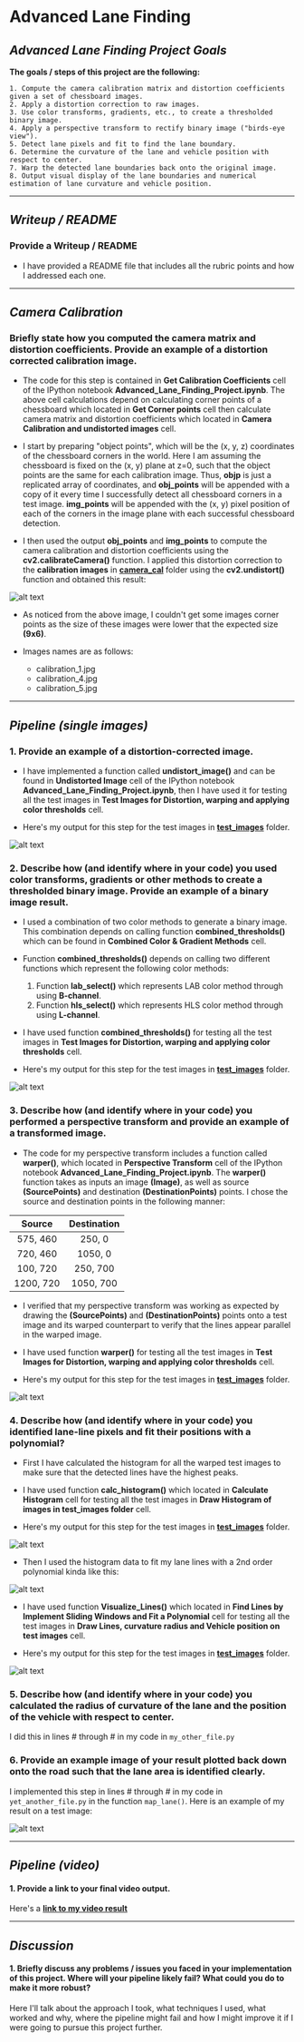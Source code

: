 # **Advanced Lane Finding**

## *Advanced Lane Finding Project Goals*

**The goals / steps of this project are the following:**

	1. Compute the camera calibration matrix and distortion coefficients given a set of chessboard images.
	2. Apply a distortion correction to raw images.
	3. Use color transforms, gradients, etc., to create a thresholded binary image.
	4. Apply a perspective transform to rectify binary image ("birds-eye view").
	5. Detect lane pixels and fit to find the lane boundary.
	6. Determine the curvature of the lane and vehicle position with respect to center.
	7. Warp the detected lane boundaries back onto the original image.
	8. Output visual display of the lane boundaries and numerical estimation of lane curvature and vehicle position.

-------------------------------------------------------------------------------------------------------------------------------
[//]: # (Image References)

[image1]: ./output_images/1.undistorted_calibrated_images.png
[image2]: ./output_images/2.undistorted_test_images.png
[image3]: ./output_images/3.binary_test_images.png
[image4]: ./output_images/4.warped_test_images.png
[image5]: ./output_images/5.histogram_test_images.png
[image6]: ./examples/color_fit_lines.jpg
[image7]: ./output_images/6.draw_lines_test_images.png
[image8]: ./output_images/7.draw_lines_world_test_images.png
[image9]: ./output_images/8.draw_lines_world_data_test_images.png

## *Writeup / README*

### Provide a Writeup / README

* I have provided a README file that includes all the rubric points and how I addressed each one.

-------------------------------------------------------------------------------------------------------------------------------
## *Camera Calibration*

### Briefly state how you computed the camera matrix and distortion coefficients. Provide an example of a distortion corrected calibration image.

* The code for this step is contained in  **Get Calibration Coefficients** cell of the IPython notebook **Advanced_Lane_Finding_Project.ipynb**.
The above cell calculations depend on calculating corner points of a chessboard which located in **Get Corner points** cell then calculate camera matrix and distortion coefficients which located in **Camera Calibration and undistorted images** cell.

* I start by preparing "object points", which will be the (x, y, z) coordinates of the chessboard corners in the world. Here I am assuming the chessboard is fixed on the (x, y) plane at z=0, such that the object points are the same for each calibration image.  Thus, **objp** is just a replicated array of coordinates, and **obj_points** will be appended with a copy of it every time I successfully detect all chessboard corners in a test image.  **img_points** will be appended with the (x, y) pixel position of each of the corners in the image plane with each successful chessboard detection. 

* I then used the output **obj_points** and **img_points** to compute the camera calibration and distortion coefficients using the **cv2.calibrateCamera()** function.  I applied this distortion correction to the **calibration images** in [**camera_cal**](https://github.com/KarimDahawy/Advanced-Lane-Finding/tree/master/camera_cal)  folder using the **cv2.undistort()** function and obtained this result:


![alt text][image1]


* As noticed from the above image, I couldn't get some images corner points as the size of these images were lower that the expected size **(9x6)**.

* Images names are as follows:

	* calibration_1.jpg
	* calibration_4.jpg
	* calibration_5.jpg

-------------------------------------------------------------------------------------------------------------------------------
## *Pipeline (single images)*

### 1. Provide an example of a distortion-corrected image.

* I have implemented a function called **undistort_image()** and can be found in **Undistorted Image** cell of the IPython notebook **Advanced_Lane_Finding_Project.ipynb**, then I have used it for testing all the test images in **Test Images for Distortion, warping and applying color thresholds** cell.

* Here's my output for this step for the test images in [**test_images**](https://github.com/KarimDahawy/Advanced-Lane-Finding/tree/master/test_images) folder.

![alt text][image2]

### 2. Describe how (and identify where in your code) you used color transforms, gradients or other methods to create a thresholded binary image.  Provide an example of a binary image result.

* I used a combination of two color methods to generate a binary image. This combination depends on calling function **combined_thresholds()** which can be found in **Combined Color & Gradient Methods** cell.

* Function **combined_thresholds()** depends on calling two different functions which represent the following color methods:
	1. Function **lab_select()** which represents LAB color method through using **B-channel**.
	2. Function **hls_select()** which represents HLS color method through using **L-channel**.

* I have used function **combined_thresholds()** for testing all the test images in **Test Images for Distortion, warping and applying color thresholds** cell.

* Here's my output for this step for the test images in [**test_images**](https://github.com/KarimDahawy/Advanced-Lane-Finding/tree/master/test_images) folder.

![alt text][image3]

### 3. Describe how (and identify where in your code) you performed a perspective transform and provide an example of a transformed image.

* The code for my perspective transform includes a function called **warper()**, which located in **Perspective Transform** cell of the IPython notebook **Advanced_Lane_Finding_Project.ipynb**.  The **warper()** function takes as inputs an image **(Image)**, as well as source **(SourcePoints)** and destination **(DestinationPoints)** points.  I chose the source and destination points in the following manner:

| Source        | Destination   | 
|:-------------:|:-------------:| 
| 575, 460      | 250, 0        | 
| 720, 460      | 1050, 0      |
| 100, 720     | 250, 700      |
| 1200, 720      | 1050, 700        |

* I verified that my perspective transform was working as expected by drawing the **(SourcePoints)** and **(DestinationPoints)**  points onto a test image and its warped counterpart to verify that the lines appear parallel in the warped image.

* I have used function **warper()** for testing all the test images in **Test Images for Distortion, warping and applying color thresholds** cell.

* Here's my output for this step for the test images in [**test_images**](https://github.com/KarimDahawy/Advanced-Lane-Finding/tree/master/test_images) folder.

![alt text][image4]

### 4. Describe how (and identify where in your code) you identified lane-line pixels and fit their positions with a polynomial?

* First I have calculated the histogram for all the warped test images to make sure that the detected lines have the highest peaks.

* I have used function **calc_histogram()** which located in **Calculate Histogram** cell for testing all the test images in **Draw Histogram of images in test_images folder** cell.

* Here's my output for this step for the test images in [**test_images**](https://github.com/KarimDahawy/Advanced-Lane-Finding/tree/master/test_images) folder.

![alt text][image5]

* Then I used the histogram data to fit my lane lines with a 2nd order polynomial kinda like this:

![alt text][image6]

* I have used function **Visualize_Lines()** which located in **Find Lines by Implement Sliding Windows and Fit a Polynomial** cell for testing all the test images in **Draw Lines, curvature radius and Vehicle position on test images** cell.

* Here's my output for this step for the test images in [**test_images**](https://github.com/KarimDahawy/Advanced-Lane-Finding/tree/master/test_images) folder.

![alt text][image7]

### 5. Describe how (and identify where in your code) you calculated the radius of curvature of the lane and the position of the vehicle with respect to center.

I did this in lines # through # in my code in `my_other_file.py`

### 6. Provide an example image of your result plotted back down onto the road such that the lane area is identified clearly.

I implemented this step in lines # through # in my code in `yet_another_file.py` in the function `map_lane()`.  Here is an example of my result on a test image:

![alt text][image6]

-------------------------------------------------------------------------------------------------------------------------------
## *Pipeline (video)*

#### 1. Provide a link to your final video output. 

Here's a [**link to my video result**](./project_video_output.mp4)

-------------------------------------------------------------------------------------------------------------------------------

## *Discussion*

#### 1. Briefly discuss any problems / issues you faced in your implementation of this project.  Where will your pipeline likely fail?  What could you do to make it more robust?

Here I'll talk about the approach I took, what techniques I used, what worked and why, where the pipeline might fail and how I might improve it if I were going to pursue this project further.  

[1]: https://github.com/KarimDahawy/Advanced-Lane-Finding/tree/master/camera_cal
[2]: https://github.com/KarimDahawy/Advanced-Lane-Finding/blob/master/Advanced%20Lane%20Finding%20Project.ipynb
[2]: https://github.com/KarimDahawy/Advanced-Lane-Finding/blob/master/Advanced_Lane_Finding_Project.ipynb
[2]: https://github.com/KarimDahawy/Advanced-Lane-Finding/blob/master/Advanced_Lane_Finding_Project.ipynb
[2]: https://github.com/KarimDahawy/Advanced-Lane-Finding/tree/master/test_images
